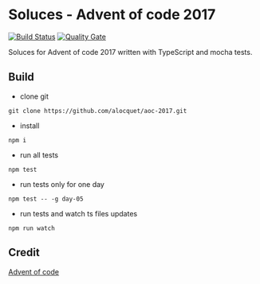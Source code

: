 # Soluces - Advent of code 2017

[![Build Status](https://travis-ci.org/alocquet/aoc-2017.svg?branch=master)](https://travis-ci.org/alocquet/aoc-2017)
[![Quality Gate](https://sonarcloud.io/api/badges/gate?key=alocquet.aoc-2017)](https://sonarcloud.io/dashboard/index/alocquet.aoc-2017)

Soluces for Advent of code 2017 written with TypeScript and mocha tests.

## Build
* clone git
```shell
git clone https://github.com/alocquet/aoc-2017.git
```
* install
```shell
npm i
```
* run all tests
```shell
npm test
```
* run tests only for one day
```shell
npm test -- -g day-05
```
* run tests and watch ts files updates
```shell
npm run watch
```

## Credit
[Advent of code](http://adventofcode.com)
